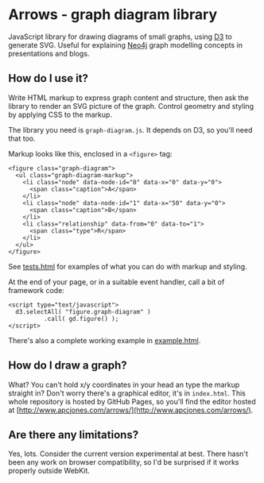 # Arrows - graph diagram library

JavaScript library for drawing diagrams of small graphs, using [D3](http://d3js.org/) to generate SVG. 
Useful for explaining [Neo4j](http://www.neo4j.org/) graph modelling concepts in presentations and blogs.

## How do I use it?

Write HTML markup to express graph content and structure, then ask the library to render an 
SVG picture of the graph. Control geometry and styling by applying CSS to the markup.

The library you need is `graph-diagram.js`. It depends on D3, so you'll need that too.

Markup looks like this, enclosed in a `<figure>` tag:

    <figure class="graph-diagram">
      <ul class="graph-diagram-markup">
        <li class="node" data-node-id="0" data-x="0" data-y="0">
          <span class="caption">A</span>
        </li>
        <li class="node" data-node-id="1" data-x="50" data-y="0">
          <span class="caption">B</span>
        </li>
        <li class="relationship" data-from="0" data-to="1">
          <span class="type">R</span>
        </li>
      </ul>
    </figure>

See [tests.html](http://www.apcjones.com/arrows/tests.html) for examples of what you can do 
with markup and styling.

At the end of your page, or in a suitable event handler, call a bit of framework code:

    <script type="text/javascript">
      d3.selectAll( "figure.graph-diagram" )
              .call( gd.figure() );
    </script>

There's also a complete working example in [example.html](http://www.apcjones.com/arrows/example.html).

## How do I draw a graph?

What? You can't hold x/y coordinates in your head an type the markup straight in? 
Don't worry there's a graphical editor, it's in `index.html`. 
This whole repository is hosted by GitHub Pages, so you'll find the editor hosted at
[http://www.apcjones.com/arrows/](http://www.apcjones.com/arrows/).

## Are there any limitations?

Yes, lots. Consider the current version experimental at best. 
There hasn't been any work on browser compatibility, 
so I'd be surprised if it works properly outside WebKit.
